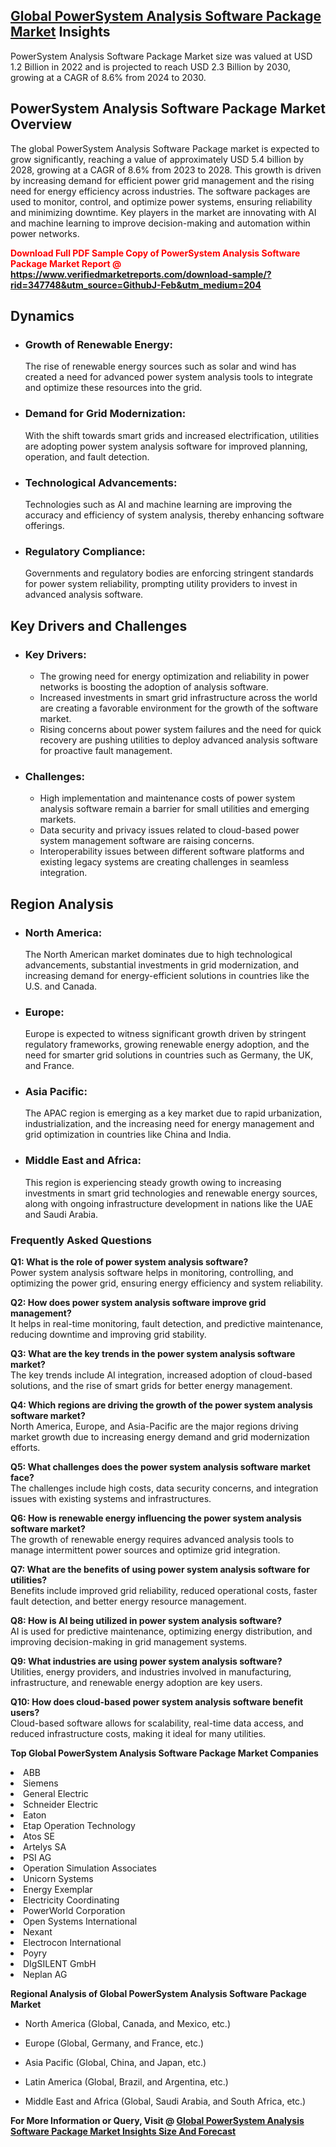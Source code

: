 <h2><a href="https://www.verifiedmarketreports.com/download-sample/?rid=347748&amp;utm_source=GithubJ&amp;utm_medium=204" target="_blank">Global PowerSystem Analysis Software Package Market</a> Insights</h2><p>PowerSystem Analysis Software Package Market size was valued at USD 1.2 Billion in 2022 and is projected to reach USD 2.3 Billion by 2030, growing at a CAGR of 8.6% from 2024 to 2030.</p><p> <h2>PowerSystem Analysis Software Package Market Overview</h2> <p>The global PowerSystem Analysis Software Package market is expected to grow significantly, reaching a value of approximately USD 5.4 billion by 2028, growing at a CAGR of 8.6% from 2023 to 2028. This growth is driven by increasing demand for efficient power grid management and the rising need for energy efficiency across industries. The software packages are used to monitor, control, and optimize power systems, ensuring reliability and minimizing downtime. Key players in the market are innovating with AI and machine learning to improve decision-making and automation within power networks.</p> <p><b><p><span class=""><span style="color: #ff0000;"><strong>Download Full PDF Sample Copy of PowerSystem Analysis Software Package Market Report</strong> @ </span><a href="https://www.verifiedmarketreports.com/download-sample/?rid=347748&amp;utm_source=GithubJ-Feb&amp;utm_medium=204" target="_blank">https://www.verifiedmarketreports.com/download-sample/?rid=347748&amp;utm_source=GithubJ-Feb&amp;utm_medium=204</a></span></p></b></p> <h2>Dynamics</h2> <ul> <li><h3>Growth of Renewable Energy: </h3>The rise of renewable energy sources such as solar and wind has created a need for advanced power system analysis tools to integrate and optimize these resources into the grid.</li> <li><h3>Demand for Grid Modernization: </h3>With the shift towards smart grids and increased electrification, utilities are adopting power system analysis software for improved planning, operation, and fault detection.</li> <li><h3>Technological Advancements: </h3>Technologies such as AI and machine learning are improving the accuracy and efficiency of system analysis, thereby enhancing software offerings.</li> <li><h3>Regulatory Compliance: </h3>Governments and regulatory bodies are enforcing stringent standards for power system reliability, prompting utility providers to invest in advanced analysis software.</li> </ul> <h2>Key Drivers and Challenges</h2> <ul> <li><h3>Key Drivers:</h3> <ul> <li>The growing need for energy optimization and reliability in power networks is boosting the adoption of analysis software.</li> <li>Increased investments in smart grid infrastructure across the world are creating a favorable environment for the growth of the software market.</li> <li>Rising concerns about power system failures and the need for quick recovery are pushing utilities to deploy advanced analysis software for proactive fault management.</li> </ul> </li> <li><h3>Challenges:</h3> <ul> <li>High implementation and maintenance costs of power system analysis software remain a barrier for small utilities and emerging markets.</li> <li>Data security and privacy issues related to cloud-based power system management software are raising concerns.</li> <li>Interoperability issues between different software platforms and existing legacy systems are creating challenges in seamless integration.</li> </ul> </li> </ul> <h2>Region Analysis</h2> <ul> <li><h3>North America:</h3> The North American market dominates due to high technological advancements, substantial investments in grid modernization, and increasing demand for energy-efficient solutions in countries like the U.S. and Canada.</li> <li><h3>Europe:</h3> Europe is expected to witness significant growth driven by stringent regulatory frameworks, growing renewable energy adoption, and the need for smarter grid solutions in countries such as Germany, the UK, and France.</li> <li><h3>Asia Pacific:</h3> The APAC region is emerging as a key market due to rapid urbanization, industrialization, and the increasing need for energy management and grid optimization in countries like China and India.</li> <li><h3>Middle East and Africa:</h3> This region is experiencing steady growth owing to increasing investments in smart grid technologies and renewable energy sources, along with ongoing infrastructure development in nations like the UAE and Saudi Arabia.</li> </ul> <h3>Frequently Asked Questions</h3> <p><b>Q1: What is the role of power system analysis software?</b><br>Power system analysis software helps in monitoring, controlling, and optimizing the power grid, ensuring energy efficiency and system reliability.</p> <p><b>Q2: How does power system analysis software improve grid management?</b><br>It helps in real-time monitoring, fault detection, and predictive maintenance, reducing downtime and improving grid stability.</p> <p><b>Q3: What are the key trends in the power system analysis software market?</b><br>The key trends include AI integration, increased adoption of cloud-based solutions, and the rise of smart grids for better energy management.</p> <p><b>Q4: Which regions are driving the growth of the power system analysis software market?</b><br>North America, Europe, and Asia-Pacific are the major regions driving market growth due to increasing energy demand and grid modernization efforts.</p> <p><b>Q5: What challenges does the power system analysis software market face?</b><br>The challenges include high costs, data security concerns, and integration issues with existing systems and infrastructures.</p> <p><b>Q6: How is renewable energy influencing the power system analysis software market?</b><br>The growth of renewable energy requires advanced analysis tools to manage intermittent power sources and optimize grid integration.</p> <p><b>Q7: What are the benefits of using power system analysis software for utilities?</b><br>Benefits include improved grid reliability, reduced operational costs, faster fault detection, and better energy resource management.</p> <p><b>Q8: How is AI being utilized in power system analysis software?</b><br>AI is used for predictive maintenance, optimizing energy distribution, and improving decision-making in grid management systems.</p> <p><b>Q9: What industries are using power system analysis software?</b><br>Utilities, energy providers, and industries involved in manufacturing, infrastructure, and renewable energy adoption are key users.</p> <p><b>Q10: How does cloud-based power system analysis software benefit users?</b><br>Cloud-based software allows for scalability, real-time data access, and reduced infrastructure costs, making it ideal for many utilities.</p> </p><p><strong>Top Global PowerSystem Analysis Software Package Market Companies</strong></p><div data-test-id=""><p><li>ABB</li><li> Siemens</li><li> General Electric</li><li> Schneider Electric</li><li> Eaton</li><li> Etap Operation Technology</li><li> Atos SE</li><li> Artelys SA</li><li> PSI AG</li><li> Operation Simulation Associates</li><li> Unicorn Systems</li><li> Energy Exemplar</li><li> Electricity Coordinating</li><li> PowerWorld Corporation</li><li> Open Systems International</li><li> Nexant</li><li> Electrocon International</li><li> Poyry</li><li> DIgSILENT GmbH</li><li> Neplan AG</li></p><div><strong>Regional Analysis of&nbsp;Global PowerSystem Analysis Software Package Market</strong></div><ul><li dir="ltr"><p dir="ltr">North America&nbsp;(Global, Canada, and Mexico, etc.)</p></li><li dir="ltr"><p dir="ltr">Europe (Global, Germany, and France, etc.)</p></li><li dir="ltr"><p dir="ltr">Asia Pacific&nbsp;(Global, China, and Japan, etc.)</p></li><li dir="ltr"><p dir="ltr">Latin America&nbsp;(Global, Brazil, and Argentina, etc.)</p></li><li dir="ltr">Middle East and Africa&nbsp;(Global, Saudi Arabia, and South Africa, etc.)</li></ul><p><strong>For More Information or Query, Visit @&nbsp;</strong><strong><a href="https://www.verifiedmarketreports.com/product/powersystem-analysis-software-package-market/?utm_source=GithubJ&amp;utm_medium=204" target="_blank">Global PowerSystem Analysis Software Package Market Insights Size And Forecast</a></strong></p></div>
